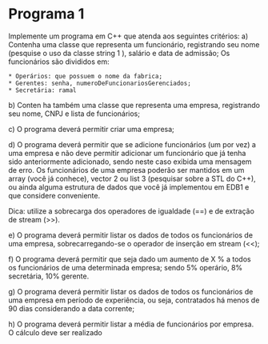 # Programa 1

Implemente um programa em C++ que atenda aos seguintes critérios:
a) Contenha uma classe que representa um funcionário, registrando seu nome
(pesquise o uso da classe string 1 ), salário e data de admissão;
Os funcionários são divididos em:

	* Operários: que possuem o nome da fabrica;
	* Gerentes: senha, numeroDeFuncionariosGerenciados;
	* Secretária: ramal

b) Conten ha também uma classe que representa uma empresa, registrando seu
nome, CNPJ e lista de funcionários;

c) O programa deverá permitir criar uma empresa;

d) O programa deverá permitir que se adicione funcionários (um por vez) a uma
empresa e não deve permitir adicionar um funcionário que já tenha sido
anteriormente adicionado, sendo neste caso exibida uma mensagem de erro. Os
funcionários de uma empresa poderão ser mantidos em um array (você já
conhece), vector 2 ou list 3 (pesquisar sobre a STL do C++), ou ainda alguma
estrutura de dados que você já implementou em EDB1 e que considere
conveniente.

Dica: utilize a sobrecarga dos operadores de igualdade (==) e de extração de
stream (>>).

e) O programa deverá permitir listar os dados de todos os funcionários de uma
empresa, sobrecarregando-se o operador de inserção em stream (<<);

f) O programa deverá permitir que seja dado um aumento de X % a todos os
funcionários de uma determinada empresa; sendo 5% operário, 8% secretária,
10% gerente.

g) O programa deverá permitir listar os dados de todos os funcionários de uma
empresa em período de experiência, ou seja, contratados há menos de 90 dias
considerando a data corrente;

h) O programa deverá permitir listar a média de funcionários por empresa. O
cálculo deve ser realizado
